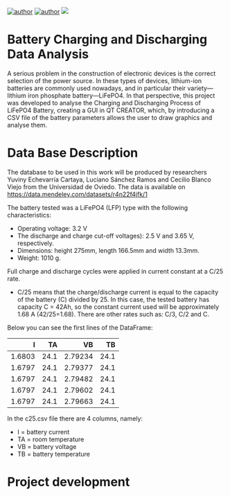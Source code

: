 [![author](https://img.shields.io/badge/author-GabryelRaposo-black.svg)](https://github.com/GabryelRaposo)
[![author](https://img.shields.io/badge/author-RafaelBenatti-red.svg)](https://github.com/rs-benatti) 
[![](https://img.shields.io/badge/C++-pink.svg)](https://isocpp.org/)

# Battery Charging and Discharging Data Analysis 
A serious problem in the construction of electronic devices is the correct selection of the power source. In these types of
devices, lithium-ion batteries are commonly used nowadays, and in particular their variety—lithium
iron phosphate battery—LiFePO4. In that perspective, this project was developed to analyse the Charging and Discharging Process of LiFePO4 Battery,
creating a GUI in QT CREATOR, which, by introducing a CSV file of the battery parameters allows the user to draw graphics and analyse them. 


# Data Base Description

The database to be used in this work will be produced by researchers Yuviny
Echevarría Cartaya, Luciano Sánchez Ramos and Cecilio Blanco Viejo from the Universidad de Oviedo.
The data is available on https://data.mendeley.com/datasets/r4n22f4jfk/1

The battery tested was a LiFePO4 (LFP) type with the following characteristics:
- Operating voltage: 3.2 V
- The discharge and charge cut-off
voltages): 2.5 V and 3.65 V, respectively.
- Dimensions: height 275mm, length 166.5mm and width 13.3mm.
- Weight: 1010 g.

Full charge and discharge cycles were applied in current
constant at a C/25 rate.
- C/25 means that the charge/discharge current is equal to the capacity of the
battery (C) divided by 25. In this case, the tested battery has capacity C = 42Ah, 
so the constant current used will be approximately 1.68 A (42/25=1.68). 
There are other rates such as: C/3, C/2 and C.

Below you can see the first lines of the DataFrame:

|      I |   TA |      VB |   TB |
|-------:|-----:|--------:|-----:|
| 1.6803 | 24.1 | 2.79234 | 24.1 |
| 1.6797 | 24.1 | 2.79377 | 24.1 |
| 1.6797 | 24.1 | 2.79482 | 24.1 |
| 1.6797 | 24.1 | 2.79602 | 24.1 |
| 1.6797 | 24.1 | 2.79663 | 24.1 |

In the c25.csv file there are 4 columns, namely:
- I = battery current
- TA = room temperature
- VB = battery voltage
- TB = battery temperature

# Project development



